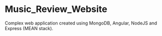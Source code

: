 # Music_Review_Website
Complex web application created using MongoDB, Angular, NodeJS and Express (MEAN stack).  
